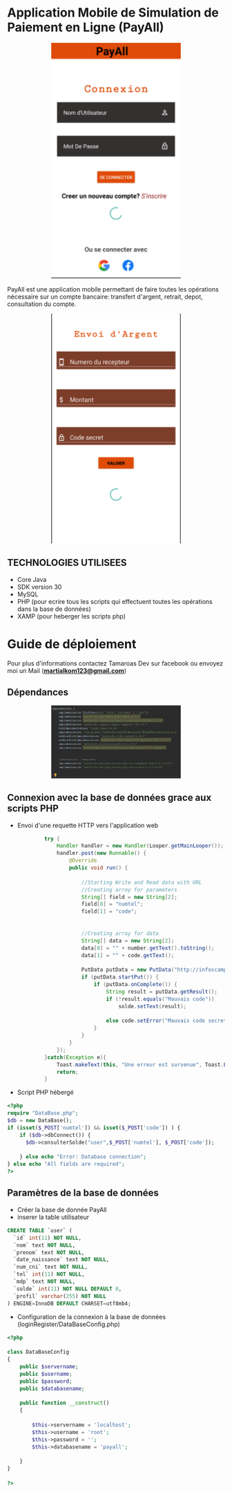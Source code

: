 # Application Mobile de Simulation de Paiement en Ligne (PayAll)
<p align="center">
 <img src="./Connexion.png" alt="Interface de connexion" style="width: 300px;"/></div>
</p>

PayAll est une application mobile permettant de faire toutes les opérations nécessaire sur un compte bancaire: transfert d'argent, retrait, depot, consultation du compte.

<p align="center">
 <img src="./envoi.png" alt="Interface pour l'envoi d'argent" style="width: 300px;"/></div>
</p>

## TECHNOLOGIES UTILISEES

* Core Java
* SDK version 30
* MySQL
* PHP (pour ecrire tous les scripts qui effectuent toutes les opérations dans la base de données)
* XAMP (pour heberger les scripts php)

# Guide de déploiement
Pour plus d'informations contactez Tamaroas Dev sur facebook ou envoyez moi un Mail (<b>martialkom123@gmail.com</b>)

## Dépendances
<p align="center">
 <img src="./dep.png" alt="Dépendances" style="width: 300px;"/></div>
</p>

## Connexion avec la base de données grace aux scripts PHP

* Envoi d'une requette HTTP vers l'application web 
```java
            try {
                Handler handler = new Handler(Looper.getMainLooper());
                handler.post(new Runnable() {
                    @Override
                    public void run() {
                        
                        //Starting Write and Read data with URL
                        //Creating array for parameters
                        String[] field = new String[2];
                        field[0] = "numtel";
                        field[1] = "code";


                        //Creating array for data
                        String[] data = new String[2];
                        data[0] = "" + number.getText().toString();
                        data[1] = "" + code.getText();

                        PutData putData = new PutData("http://infoscampus.com/loginRegister/consulterSolde.php", "POST", field, data);
                        if (putData.startPut()) {
                            if (putData.onComplete()) {
                                String result = putData.getResult();
                                if (!result.equals("Mauvais code"))
                                    solde.setText(result);

                                else code.setError("Mauvais code secret");
                            }
                        }
                    }
                });
            }catch(Exception e){
                Toast.makeText(this, "Une erreur est survenue", Toast.LENGTH_SHORT).show();
                return;
            }

```

* Script PHP hébergé
```php
<?php
require "DataBase.php";
$db = new DataBase();
if (isset($_POST['numtel']) && isset($_POST['code']) ) {
    if ($db->dbConnect()) {
      $db->consulterSolde("user",$_POST['numtel'], $_POST['code']);
       
    } else echo "Error: Database connection";
} else echo "All fields are required";
?>
```
## Paramètres de la base de données

* Créer la base de donnée PayAll
* inserer la table utilisateur

```sql
CREATE TABLE `user` (
  `id` int(11) NOT NULL,
  `nom` text NOT NULL,
  `prenom` text NOT NULL,
  `date_naissance` text NOT NULL,
  `num_cni` text NOT NULL,
  `tel` int(11) NOT NULL,
  `mdp` text NOT NULL,
  `solde` int(11) NOT NULL DEFAULT 0,
  `profil` varchar(255) NOT NULL
) ENGINE=InnoDB DEFAULT CHARSET=utf8mb4;
```
* Configuration de la connexion à la base de données (loginRegister/DataBaseConfig.php)
```php
<?php

class DataBaseConfig
{
    public $servername;
    public $username;
    public $password;
    public $databasename;

    public function __construct()
    {

        $this->servername = 'localhost';
        $this->username = 'root';
        $this->password = '';
        $this->databasename = 'payall';

    }
}

?>
```

